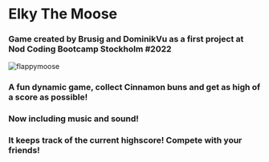 # Elky The Moose
### Game created by Brusig and DominikVu as a first project at Nod Coding Bootcamp Stockholm #2022


![flappymoose](https://user-images.githubusercontent.com/116341361/212037614-f0c29980-419d-465d-aa33-d1f66316a197.gif)

### A fun dynamic game, collect Cinnamon buns and get as high of a score as possible!
### Now including music and sound!

### It keeps track of the current highscore! Compete with your friends!
